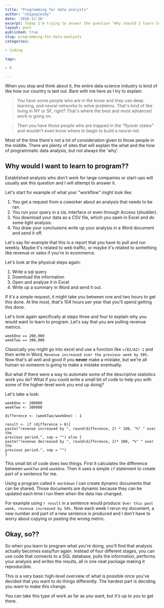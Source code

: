 ```yaml
---
title: "Programming for data analysts"
author: "chipoglesby"
date: '2016-12-26'
excerpt: Today I'm trying to answer the question "Why should I learn to program?"
layout: post
published: true
slug: programming-for-data-analysts
categories:

- Coding

tags:

- R

---
```


When you stop and think about it, the entire data science industry is kind
of like how our country is laid out. Bare with me here as I try to explain:

> You have some people who are in the know and they use deep learning, and
neural networks to solve problems. That's kind of like living in NY or SF,
right? That's where the best and most advanced work is going on.

> Then you have those people who are trapped in the "flyover states" and
wouldn't even know where to begin to build a neural net.

Most of the time there's not a lot of consideration given to those people in
the middle. There are plenty of sites that will explain the what and the how
of programmatic data analysis, but not always the 'why'.

## Why would I want to learn to program??

Established analysts who don't work for large companies or start-ups will
usually ask this question and I will attempt to answer it.

Let's start for example of what your "workflow" might look like:

1. You get a request from a coworker about an analysis that needs to be ran.
2. You run your query in a `SQL` interface or even through Access (shudder).
3. You download your data as a CSV file, which you open in Excel and do some
light analysis.
4. You draw your conclusions write up your analysis in a Word document and
send it off.

Let's say for example that this is a report that you have to pull and run
weekly. Maybe it's related to web traffic, or maybe it's related to something
like revenue or sales if you're in ecommerce.

Let's look at the physical steps again:

1. Write a sql query
2. Download the information
3. Open and analyze it in Excel
4. Write up a summary in Word and send it out.

If it's a simple request, it might take you between one and two hours to get
this done. At the most, that's 104 hours per year that you'll spend getting
this done.

Let's look again specifically at steps three and four to explain why you would
want to learn to program. Let's say that you are pulling revenue metrics.

````
weekOne == 200,000
weekTwo == 300,000
````

Classically you might go into excel and use a function like `=(B2/A2)-1` and
then write in Word, `Revenue increased over the previous week by 50%.` Now
that's all well and good if you **never** make a mistake, but we're all human
so someone is going to make a mistake eventually.

But what if there were a way to automate some of the descriptive statistics
work you do? What if you could write a small bit of code to help you with some
of the higher-level work you end up doing?

Let's take a look:

````
weekOne <- 200000
weekTwo <- 300000

difference <- (weekTwo/weekOne) - 1

result <- if (difference > 0){
paste("revenue increased by ", round(difference, 2) * 100, "%" " over the
previous period.", sep = "") else {
paste("revenue decreased by ", round(difference, 2)* 100, "%" " over the
previous period.", sep = "")
}
````

This small bit of code does two things. First it calculates the difference
between `weekTwo` and `weekOne`. Then it uses a simple `if` statement to create
part of a sentence for me.

Using a program called `R markdown` I can create dynamic documents that can be
shared. Those documents are dynamic because they can be updated each time I run
them when the data has changed.

For example using `r result` in a sentence would produce: `Over this past week,
revenue increased by 50%.` Now each week I rerun my document, a new number and
part of a new sentence is produced and I don't have to worry about copying or
pasting the wrong metric.

## Okay, so??

So when you learn to program what you're doing, you'll find that analysis
actually becomes easy/fun again. Instead of four different stages, you can use
code that connects to a SQL database, pulls the information, performs your
analysis and writes the results, all in one neat package making it reproducible.

This is a very basic high-level overview of what is possible once you've decided
that you want to do things differently. The hardest part is deciding you want
to make this change.

You can take this type of work as far as you want, but it's up to you to get
there.
